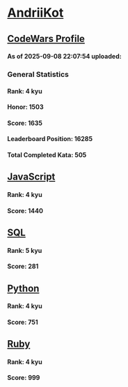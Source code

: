 # [AndriiKot](https://www.codewars.com/users/AndriiKot)

## [CodeWars Profile](https://www.codewars.com/users/AndriiKot)

#### As of 2025-09-08 22:07:54 uploaded:

### General Statistics

#### Rank: 4 kyu

#### Honor: 1503

#### Score: 1635

#### Leaderboard Position: 16285

#### Total Completed Kata: 505



## [JavaScript](https://github.com/AndriiKot/JavaScript__CodeWars)

#### Rank: 4 kyu

#### Score: 1440


## [SQL](https://github.com/AndriiKot/SQL__CodeWars)

#### Rank: 5 kyu

#### Score: 281


## [Python](https://github.com/AndriiKot/Python__CodeWars)

#### Rank: 4 kyu

#### Score: 751


## [Ruby](https://github.com/AndriiKot/Ruby__CodeWars)

#### Rank: 4 kyu

#### Score: 999

